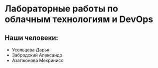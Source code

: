 # Лабораторные работы по облачным технологиям и DevOps
## Наши человеки:
* Усольцева Дарья
* Забродский Александр
* Азатжонова Мехринисо
 
